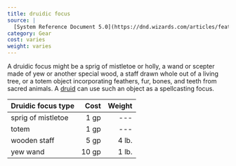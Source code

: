 ```yaml
---
title: druidic focus
source: |
  [System Reference Document 5.0](https://dnd.wizards.com/articles/features/systems-reference-document-srd)
category: Gear
cost: varies
weight: varies
---
```


A druidic focus might be a sprig of mistletoe or holly, a wand or scepter made of yew or another special wood, a staff drawn whole out of a living tree, or a totem object incorporating feathers, fur, bones, and teeth from sacred animals. A [druid](/class/druid/) can use such an object as a spellcasting focus.

| Druidic focus type |  Cost | Weight |
|:-------------------|------:|-------:|
| sprig of mistletoe |  1 gp |    --- |
| totem              |  1 gp |    --- |
| wooden staff       |  5 gp |  4 lb. |
| yew wand           | 10 gp |  1 lb. |
